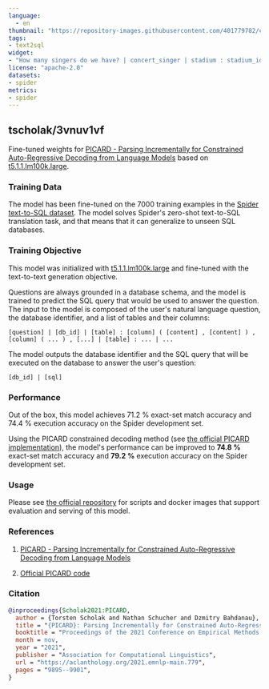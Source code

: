 ```yaml
---
language: 
  - en
thumbnail: "https://repository-images.githubusercontent.com/401779782/c2f46be5-b74b-4620-ad64-57487be3b1ab"
tags:
- text2sql
widget:
- "How many singers do we have? | concert_singer | stadium : stadium_id, location, name, capacity, highest, lowest, average | singer : singer_id, name, country, song_name, song_release_year, age, is_male | concert : concert_id, concert_name, theme, stadium_id, year | singer_in_concert : concert_id, singer_id"
license: "apache-2.0"
datasets:
- spider
metrics:
- spider
---
```


## tscholak/3vnuv1vf

Fine-tuned weights for [PICARD - Parsing Incrementally for Constrained Auto-Regressive Decoding from Language Models](https://arxiv.org/abs/2109.05093) based on [t5.1.1.lm100k.large](https://github.com/google-research/text-to-text-transfer-transformer/blob/main/released_checkpoints.md#lm-adapted-t511lm100k).


### Training Data

The model has been fine-tuned on the 7000 training examples in the [Spider text-to-SQL dataset](https://yale-lily.github.io/spider). The model solves Spider's zero-shot text-to-SQL translation task, and that means that it can generalize to unseen SQL databases.


### Training Objective

This model was initialized with [t5.1.1.lm100k.large](https://github.com/google-research/text-to-text-transfer-transformer/blob/main/released_checkpoints.md#lm-adapted-t511lm100k) and fine-tuned with the text-to-text generation objective.

Questions are always grounded in a database schema, and the model is trained to predict the SQL query that would be used to answer the question. The input to the model is composed of the user's natural language question, the database identifier, and a list of tables and their columns:

```
[question] | [db_id] | [table] : [column] ( [content] , [content] ) , [column] ( ... ) , [...] | [table] : ... | ...
```

The model outputs the database identifier and the SQL query that will be executed on the database to answer the user's question:

```
[db_id] | [sql]
```


### Performance

Out of the box, this model achieves 71.2 % exact-set match accuracy and 74.4 % execution accuracy on the Spider development set.

Using the PICARD constrained decoding method (see [the official PICARD implementation](https://github.com/ElementAI/picard)), the model's performance can be improved to **74.8 %** exact-set match accuracy and **79.2 %** execution accuracy on the Spider development set.


### Usage

Please see [the official repository](https://github.com/ElementAI/picard) for scripts and docker images that support evaluation and serving of this model.


### References

1. [PICARD - Parsing Incrementally for Constrained Auto-Regressive Decoding from Language Models](https://arxiv.org/abs/2109.05093)

2. [Official PICARD code](https://github.com/ElementAI/picard)


### Citation

```bibtex
@inproceedings{Scholak2021:PICARD,
  author = {Torsten Scholak and Nathan Schucher and Dzmitry Bahdanau},
  title = "{PICARD}: Parsing Incrementally for Constrained Auto-Regressive Decoding from Language Models",
  booktitle = "Proceedings of the 2021 Conference on Empirical Methods in Natural Language Processing",
  month = nov,
  year = "2021",
  publisher = "Association for Computational Linguistics",
  url = "https://aclanthology.org/2021.emnlp-main.779",
  pages = "9895--9901",
}
```